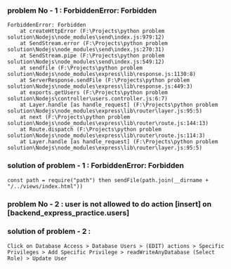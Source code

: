 ### problem No - 1 : ForbiddenError: Forbidden

```
ForbiddenError: Forbidden
    at createHttpError (F:\Projects\python problem solution\Nodejs\node_modules\send\index.js:979:12)
    at SendStream.error (F:\Projects\python problem solution\Nodejs\node_modules\send\index.js:270:31)
    at SendStream.pipe (F:\Projects\python problem solution\Nodejs\node_modules\send\index.js:549:12)
    at sendfile (F:\Projects\python problem solution\Nodejs\node_modules\express\lib\response.js:1130:8)
    at ServerResponse.sendFile (F:\Projects\python problem solution\Nodejs\node_modules\express\lib\response.js:449:3)
    at exports.getUsers (F:\Projects\python problem solution\Nodejs\controller\users.controller.js:6:7)
    at Layer.handle [as handle_request] (F:\Projects\python problem solution\Nodejs\node_modules\express\lib\router\layer.js:95:5)
    at next (F:\Projects\python problem solution\Nodejs\node_modules\express\lib\router\route.js:144:13)
    at Route.dispatch (F:\Projects\python problem solution\Nodejs\node_modules\express\lib\router\route.js:114:3)
    at Layer.handle [as handle_request] (F:\Projects\python problem solution\Nodejs\node_modules\express\lib\router\layer.js:95:5)
```

### solution of problem - 1 : ForbiddenError: Forbidden
`
const path = require("path") then sendFile(path.join(__dirname + "/../views/index.html"))
`
### problem No - 2 : user is not allowed to do action [insert] on [backend_express_practice.users]

### solution of problem - 2 : 
```
Click on Database Access > Database Users > (EDIT) actions > Specific Privileges > Add Specific Privilege > readWriteAnyDatabase (Select Role) > Update User
```
